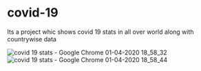 # covid-19

Its a project whic shows covid 19 stats in all over world along with countrywise data

![covid 19 stats - Google Chrome 01-04-2020 18_58_32](https://user-images.githubusercontent.com/56453541/78142754-f7ae0400-744a-11ea-92a2-955bc0f21d8f.png)
![covid 19 stats - Google Chrome 01-04-2020 18_58_44](https://user-images.githubusercontent.com/56453541/78142765-fb418b00-744a-11ea-80fe-4f3f95f533e4.png)
